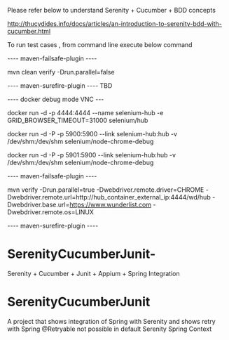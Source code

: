 
Please refer below to understand Serenity + Cucumber + BDD concepts

http://thucydides.info/docs/articles/an-introduction-to-serenity-bdd-with-cucumber.html

To run test cases , from command line execute below command

---- maven-failsafe-plugin ----

mvn clean verify -Drun.parallel=false


---- maven-surefire-plugin ----
TBD


----  docker debug mode VNC ---

docker run -d -p 4444:4444 --name selenium-hub -e GRID_BROWSER_TIMEOUT=31000 selenium/hub

docker run -d -P -p 5900:5900 --link selenium-hub:hub -v /dev/shm:/dev/shm selenium/node-chrome-debug

docker run -d -P -p 5901:5900 --link selenium-hub:hub -v /dev/shm:/dev/shm selenium/node-chrome-debug


---- maven-failsafe-plugin ----

mvn verify -Drun.parallel=true -Dwebdriver.remote.driver=CHROME -Dwebdriver.remote.url=http://hub_container_external_ip:4444/wd/hub -Dwebdriver.base.url=https://www.wunderlist.com -Dwebdriver.remote.os=LINUX


---- maven-surefire-plugin ----

# SerenityCucumberJunit-
Serenity + Cucumber + Junit + Appium + Spring Integration


# SerenityCucumberJunit
A project that shows integration of Spring with Serenity and shows retry with Spring @Retryable not possible in default Serenity Spring Context
